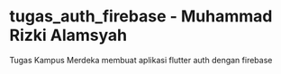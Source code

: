 # tugas_auth_firebase - Muhammad Rizki Alamsyah

Tugas Kampus Merdeka membuat aplikasi flutter auth dengan firebase
